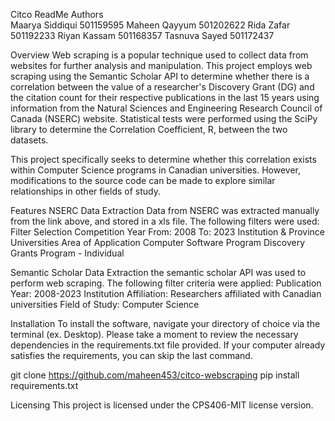Citco ReadMe
Authors		
Maarya Siddiqui	501159595
Maheen Qayyum	501202622
Rida Zafar		501192233
Riyan Kassam		501168357
Tasnuva Sayed	501172437


Overview
Web scraping is a popular technique used to collect data from websites for further analysis and manipulation. This project employs web scraping using the Semantic Scholar API to determine whether there is a correlation between the value of a researcher's Discovery Grant (DG) and the citation count for their respective publications in the last 15 years using information from the Natural Sciences and Engineering Research Council of Canada (NSERC) website. Statistical tests were performed using the SciPy library to determine the Correlation Coefficient, R, between the two datasets. 

This project specifically seeks to determine whether this correlation exists within Computer Science programs in Canadian universities. However, modifications to the source code can be made to explore similar relationships in other fields of study.

Features
NSERC Data Extraction
Data from NSERC was extracted manually from the link above, and stored in a xls file. The following filters were used:
	Filter				Selection
	Competition Year		From: 2008 To: 2023
	Institution & Province		Universities
	Area of Application		Computer Software
  Program      Discovery Grants Program - Individual
	
Semantic Scholar Data Extraction
the semantic scholar API was used to perform web scraping. The following filter criteria were applied:
	Publication Year: 2008-2023
	Institution Affiliation: Researchers affiliated with Canadian universities
	Field of Study: Computer Science


Installation
To install the software, navigate your directory of choice via the terminal (ex. Desktop). Please take a moment to review the necessary dependencies in the requirements.txt file provided. If your computer already satisfies the requirements, you can skip the last command.

git clone https://github.com/maheen453/citco-webscraping
pip install requirements.txt

Licensing
This project is licensed under the CPS406-MIT license version. 
